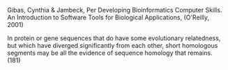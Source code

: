 ﻿Gibas, Cynthia & Jambeck, Per Developing Bioinformatics Computer Skills. An Introduction to Software Tools for Biological Applications, (O'Reilly, 2001)

In protein or gene sequences that do have some evolutionary relatedness, but which have diverged significantly from each other, short homologous segments may be all the evidence of sequence homology that remains. (181)
